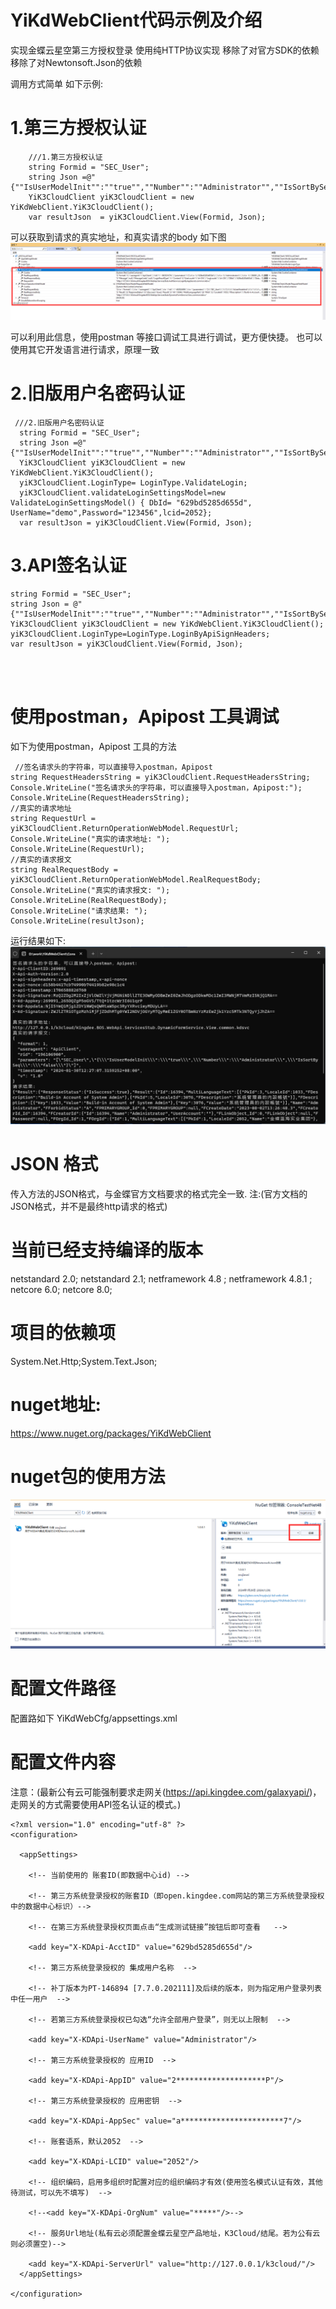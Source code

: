 # YiKdWebClient代码示例及介绍

实现金蝶云星空第三方授权登录 使用纯HTTP协议实现
移除了对官方SDK的依赖 
移除了对Newtonsoft.Json的依赖

调用方式简单
如下示例:
# 1.第三方授权认证



```
    ///1.第三方授权认证
    string Formid = "SEC_User";
    string Json =@"{""IsUserModelInit"":""true"",""Number"":""Administrator"",""IsSortBySeq"":""false""}";
    YiK3CloudClient yiK3CloudClient = new YiKdWebClient.YiK3CloudClient();
    var resultJson  = yiK3CloudClient.View(Formid, Json);
```



可以获取到请求的真实地址，和真实请求的body 如下图
![输入图片说明](%E8%AF%B7%E6%B1%82.png)

可以利用此信息，使用postman 等接口调试工具进行调试，更方便快捷。 也可以使用其它开发语言进行请求，原理一致


# 2.旧版用户名密码认证
 
```
 ///2.旧版用户名密码认证
  string Formid = "SEC_User";
  string Json =@"{""IsUserModelInit"":""true"",""Number"":""Administrator"",""IsSortBySeq"":""false""}";
  YiK3CloudClient yiK3CloudClient = new YiKdWebClient.YiK3CloudClient();
  yiK3CloudClient.LoginType= LoginType.ValidateLogin;
  yiK3CloudClient.validateLoginSettingsModel=new ValidateLoginSettingsModel() { DbId= "629bd5285d655d", UserName="demo",Password="123456",lcid=2052};
  var resultJson = yiK3CloudClient.View(Formid, Json);
```

# 3.API签名认证

~~~
string Formid = "SEC_User";
string Json = @"{""IsUserModelInit"":""true"",""Number"":""Administrator"",""IsSortBySeq"":""false""}";
YiK3CloudClient yiK3CloudClient = new YiKdWebClient.YiK3CloudClient();
yiK3CloudClient.LoginType=LoginType.LoginByApiSignHeaders;
var resultJson = yiK3CloudClient.View(Formid, Json);


           
~~~
# 使用postman，Apipost 工具调试
如下为使用postman，Apipost 工具的方法
~~~
 //签名请求头的字符串，可以直接导入postman，Apipost
string RequestHeadersString = yiK3CloudClient.RequestHeadersString;
Console.WriteLine("签名请求头的字符串，可以直接导入postman，Apipost:");
Console.WriteLine(RequestHeadersString);
//真实的请求地址
string RequestUrl = yiK3CloudClient.ReturnOperationWebModel.RequestUrl;
Console.WriteLine("真实的请求地址: ");
Console.WriteLine(RequestUrl);
//真实的请求报文
string RealRequestBody = yiK3CloudClient.ReturnOperationWebModel.RealRequestBody;
Console.WriteLine("真实的请求报文: ");
Console.WriteLine(RealRequestBody);
Console.WriteLine("请求结果: ");
Console.WriteLine(resultJson);
~~~

运行结果如下:
![输入图片说明](API%E7%AD%BE%E5%90%8D%E6%A8%A1%E5%BC%8F%E8%BF%90%E8%A1%8C%E6%95%88%E6%9E%9C.png)

# JSON 格式
传入方法的JSON格式，与金蝶官方文档要求的格式完全一致. 注:(官方文档的JSON格式，并不是最终http请求的格式)


# 当前已经支持编译的版本
netstandard 2.0;
netstandard 2.1;
netframework 4.8 ;
netframework 4.8.1 ;
netcore 6.0;
netcore 8.0;

# 项目的依赖项
System.Net.Http;System.Text.Json;

# nuget地址:
https://www.nuget.org/packages/YiKdWebClient

# nuget包的使用方法
![输入图片说明](nuget%E4%BD%BF%E7%94%A8.png)

# 配置文件路径
配置路如下  YiKdWebCfg/appsettings.xml 

# 配置文件内容
注意：(最新公有云可能强制要求走网关(https://api.kingdee.com/galaxyapi/)，走网关的方式需要使用API签名认证的模式。)

```
<?xml version="1.0" encoding="utf-8" ?>
<configuration>

  <appSettings>

    <!-- 当前使用的 账套ID(即数据中心id) -->

    <!-- 第三方系统登录授权的账套ID（即open.kingdee.com网站的第三方系统登录授权中的数据中心标识）-->

    <!-- 在第三方系统登录授权页面点击“生成测试链接”按钮后即可查看   -->

    <add key="X-KDApi-AcctID" value="629bd5285d655d"/>

    <!-- 第三方系统登录授权的 集成用户名称  -->

    <!-- 补丁版本为PT-146894 [7.7.0.202111]及后续的版本，则为指定用户登录列表中任一用户  -->

    <!-- 若第三方系统登录授权已勾选“允许全部用户登录”，则无以上限制  -->

    <add key="X-KDApi-UserName" value="Administrator"/>

    <!-- 第三方系统登录授权的 应用ID  -->

    <add key="X-KDApi-AppID" value="2********************P"/>

    <!-- 第三方系统登录授权的 应用密钥  -->

    <add key="X-KDApi-AppSec" value="a***********************7"/>

    <!-- 账套语系，默认2052  -->

    <add key="X-KDApi-LCID" value="2052"/>

    <!-- 组织编码，启用多组织时配置对应的组织编码才有效(使用签名模式认证有效，其他待测试，可以先不填写)  -->

    <!--<add key="X-KDApi-OrgNum" value="*****"/>-->

    <!-- 服务Url地址(私有云必须配置金蝶云星空产品地址，K3Cloud/结尾。若为公有云则必须置空)-->

    <add key="X-KDApi-ServerUrl" value="http://127.0.0.1/k3cloud/"/>
  </appSettings>

</configuration>



```
